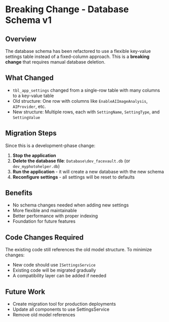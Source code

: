 # Breaking Change - Database Schema v1

## Overview
The database schema has been refactored to use a flexible key-value settings table instead of a fixed-column approach. This is a **breaking change** that requires manual database deletion.

## What Changed
- `tbl_app_settings` changed from a single-row table with many columns to a key-value table
- Old structure: One row with columns like `EnableAIImageAnalysis`, `AIProvider`, etc.
- New structure: Multiple rows, each with `SettingName`, `SettingType`, and `SettingValue`

## Migration Steps
Since this is a development-phase change:

1. **Stop the application**
2. **Delete the database file**: `Database\dev_facevault.db` (or `dev_myphotohelper.db`)
3. **Run the application** - it will create a new database with the new schema
4. **Reconfigure settings** - all settings will be reset to defaults

## Benefits
- No schema changes needed when adding new settings
- More flexible and maintainable
- Better performance with proper indexing
- Foundation for future features

## Code Changes Required
The existing code still references the old model structure. To minimize changes:
- New code should use `ISettingsService`
- Existing code will be migrated gradually
- A compatibility layer can be added if needed

## Future Work
- Create migration tool for production deployments
- Update all components to use SettingsService
- Remove old model references